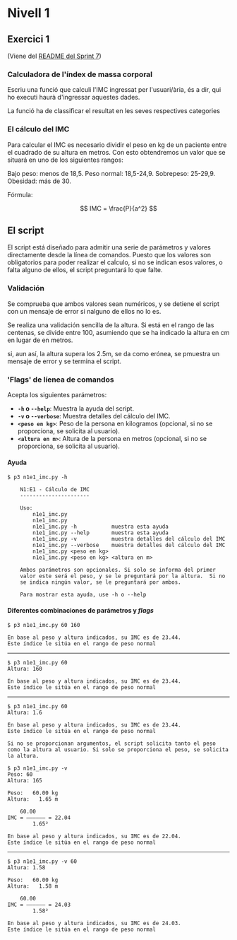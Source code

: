 Nivell 1
===
Exercici 1
---

(Viene del [README del Sprint 7](../README.md))

### Calculadora de l'índex de massa corporal

Escriu una funció que calculi l'IMC ingressat per l'usuari/ària, és a dir, qui ho executi haurà d'ingressar aquestes dades.

La funció ha de classificar el resultat en les seves respectives categories

### El cálculo del IMC
Para calcular el IMC es necesario dividir el peso en kg de un paciente entre el cuadrado de su altura en metros. Con esto obtendremos un valor que se situará en uno de los siguientes rangos:

Bajo peso: menos de 18,5.
Peso normal: 18,5-24,9.
Sobrepeso: 25-29,9.
Obesidad: más de 30.

Fórmula:

$$ IMC = \frac{P}{a^2} $$

## El script
El script está diseñado para admitir una serie de parámetros y valores directamente desde la línea de comandos. Puesto que los valores son obligatorios para poder realizar el caĺculo, si no se indican esos valores, o falta alguno de ellos, el script preguntará lo que falte.

### Validación
Se comprueba que ambos valores sean numéricos, y se detiene el script con un mensaje de error si nalguno de ellos no lo es.

Se realiza una validación sencilla de la altura. Si está en el rango de las centenas, se divide entre 100, asumiendo que se ha indicado la altura en cm en lugar de en metros.

si, aun así, la altura supera los 2.5m, se da como erónea, se pmuestra un mensaje de error y se termina el script.

### 'Flags' de líenea de comandos
Acepta los siguientes parámetros:

* **`-h` o `--help`**: Muestra la ayuda del script.
* **`-v` o `--verbose`**: Muestra detalles del cálculo del IMC.
* **`<peso en kg>`**: Peso de la persona en kilogramos (opcional, si no se proporciona, se solicita al usuario).
* **`<altura en m>`**: Altura de la persona en metros (opcional, si no se proporciona, se solicita al usuario).

#### Ayuda

    $ p3 n1e1_imc.py -h

        N1:E1 - Cálculo de IMC
        ----------------------

        Uso:
            n1e1_imc.py
            n1e1_imc.py
            n1e1_imc.py -h           muestra esta ayuda
            n1e1_imc.py --help       muestra esta ayuda
            n1e1_imc.py -v           muestra detalles del cálculo del IMC
            n1e1_imc.py --verbose    muestra detalles del cálculo del IMC
            n1e1_imc.py <peso en kg>
            n1e1_imc.py <peso en kg> <altura en m>

        Ambos parámetros son opcionales. Si solo se informa del primer
        valor este será el peso, y se le preguntará por la altura.  Si no
        se indica ningún valor, se le preguntará por ambos.

        Para mostrar esta ayuda, use -h o --help

#### Diferentes combinaciones de parámetros y _flags_

    $ p3 n1e1_imc.py 60 160

    En base al peso y altura indicados, su IMC es de 23.44.
    Este índice le sitúa en el rango de peso normal

---

    $ p3 n1e1_imc.py 60
    Altura: 160

    En base al peso y altura indicados, su IMC es de 23.44.
    Este índice le sitúa en el rango de peso normal

---

    $ p3 n1e1_imc.py 60
    Altura: 1.6

    En base al peso y altura indicados, su IMC es de 23.44.
    Este índice le sitúa en el rango de peso normal

    Si no se proporcionan argumentos, el script solicita tanto el peso como la altura al usuario. Si solo se proporciona el peso, se solicita la altura.

    $ p3 n1e1_imc.py -v
    Peso: 60
    Altura: 165

    Peso:   60.00 kg
    Altura:   1.65 m

        60.00
    IMC = —————— = 22.04
            1.65²

    En base al peso y altura indicados, su IMC es de 22.04.
    Este índice le sitúa en el rango de peso normal

---

    $ p3 n1e1_imc.py -v 60
    Altura: 1.58

    Peso:   60.00 kg
    Altura:   1.58 m

        60.00
    IMC = —————— = 24.03
            1.58²

    En base al peso y altura indicados, su IMC es de 24.03.
    Este índice le sitúa en el rango de peso normal
